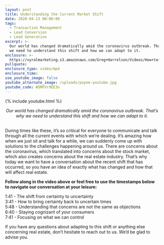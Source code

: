 ```yaml
---
layout: post
title: Understanding the Current Market Shift
date: 2020-04-13 00:00:00
tags:
  - Transaction Management
  - Lead Conversion
  - Lead Generation
excerpt: >-
  Our world has changed dramatically amid the coronavirus outbreak. That’s why
  we need to understand this shift and how we can adapt to it.
enclosure: >-
  https://vyralmarketing.s3.amazonaws.com/Greg+Harrelson/Videos/How+to+Adapt+to+the+Shifting+Market.mp4
pullquote:
enclosure_type: video/mp4
enclosure_time:
use_youtube_image: false
youtube_alternate_image: /uploads/payne-youtube.jpg
youtube_code: W5MFVr9EE3o
---
```


{% include youtube.html %}

<center><em>Our world has changed dramatically amid the coronavirus outbreak. That&rsquo;s why we need to understand this shift and how we can adapt to it.</em></center>

<br>During times like these, it’s so critical for everyone to communicate and talk through all the current events with which we’re dealing. It’s amazing how when we just sit and talk for a while, we can suddenly come up with solutions to the challenges happening around us. There are concerns about the coronavirus, which translated into concerns about the stock market, which also creates concerns about the real estate industry. That’s why today we want to have a conversation about the recent shift that has occurred, so you have an idea of exactly what has changed and how that will affect real estate.

**Follow along in the video above or feel free to use the timestamps below to navigate our conversation at your leisure:**

1:41 - The shift from certainty to uncertainty<br>3:41 - How to bring certainty back to uncertain times<br>5:48 - Understanding that concerns are not the same as objections<br>6:40 - Staying cognizant of your consumers<br>7:41 - Focusing on what we can control

If you have any questions about adapting to this shift or anything else concerning real estate, don’t hesitate to reach out to us. We’d be glad to advise you.